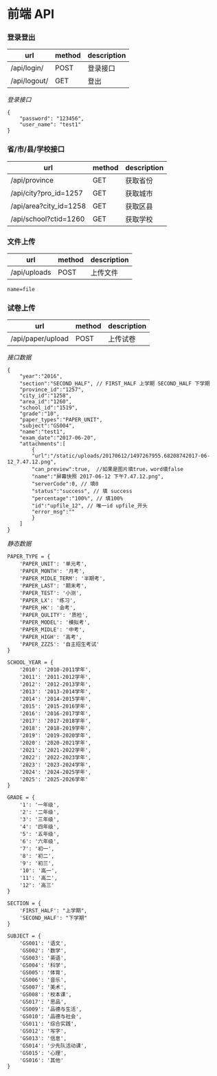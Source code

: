 前端 API
======

### 登录登出

| url | method | description |
| ---- | ----- | ----- |
| /api/login/ | POST | 登录接口 |
| /api/logout/ | GET | 登出 |

*登录接口*

    {
        "password": "123456",
        "user_name": "test1"
    }

### 省/市/县/学校接口

| url | method | description |
| ---- | ----- | ----- |
| /api/province | GET | 获取省份 |
| /api/city?pro_id=1257 | GET | 获取城市 |
| /api/area?city_id=1258 | GET | 获取区县 |
| /api/school?ctid=1260 | GET | 获取学校 |

### 文件上传

| url | method | description |
| ---- | ----- | ----- |
| /api/uploads | POST | 上传文件 |

`name=file`

### 试卷上传

| url | method | description |
| ---- | ----- | ----- |
| /api/paper/upload | POST | 上传试卷 |

*接口数据*

    {
        "year":"2016",
        "section":"SECOND_HALF", // FIRST_HALF 上学期 SECOND_HALF 下学期
        "province_id":"1257",
        "city_id":"1258",
        "area_id":"1260",
        "school_id":"1519",
        "grade":"10",
        "paper_types":"PAPER_UNIT",
        "subject":"GS004",
        "name":"test1",
        "exam_date":"2017-06-20",
        "attachments":[
            {
            "url":"/static/uploads/20170612/1497267955.68208742017-06-12_7.47.12.png",
            "can_preview":true,  //如果是图片填true，word填false
            "name":"屏幕快照 2017-06-12 下午7.47.12.png",
            "serverCode":0, // 填0
            "status":"success", // 填 success
            "percentage":"100%", // 填100%
            "id":"upfile_12", // 唯一id upfile_开头
            "error_msg":""
            }
        ]
    }


*静态数据*

    PAPER_TYPE = {
        'PAPER_UNIT': '单元考',
        'PAPER_MONTH': '月考',
        'PAPER_MIDLE_TERM': '半期考',
        'PAPER_LAST': '期末考',
        'PAPER_TEST': '小测',
        'PAPER_LX': '练习',
        'PAPER_HK': '会考',
        'PAPER_QULITY': '质检',
        'PAPER_MODEL': '模拟考',
        'PAPER_MIDLE': '中考',
        'PAPER_HIGH': '高考',
        'PAPER_ZZZS': '自主招生考试'
    }

    SCHOOL_YEAR = {
        '2010': '2010-2011学年',
        '2011': '2011-2012学年',
        '2012': '2012-2013学年',
        '2013': '2013-2014学年',
        '2014': '2014-2015学年',
        '2015': '2015-2016学年',
        '2016': '2016-2017学年',
        '2017': '2017-2018学年',
        '2018': '2018-2019学年',
        '2019': '2019-2020学年',
        '2020': '2020-2021学年',
        '2021': '2021-2022学年',
        '2022': '2022-2023学年',
        '2023': '2023-2024学年',
        '2024': '2024-2025学年',
        '2025': '2025-2026学年'
    }

    GRADE = {
        '1': '一年级',
        '2': '二年级',
        '3': '三年级',
        '4': '四年级',
        '5': '五年级',
        '6': '六年级',
        '7': '初一',
        '8': '初二',
        '9': '初三',
        '10': '高一',
        '11': '高二',
        '12': '高三'
    }

    SECTION = {
        'FIRST_HALF': "上学期",
        'SECOND_HALF': "下学期"
    }

    SUBJECT = {
        'GS001': '语文',
        'GS002': '数学',
        'GS003': '英语',
        'GS004': '科学',
        'GS005': '体育',
        'GS006': '音乐',
        'GS007': '美术',
        'GS008': '校本课',
        'GS017': '思品',
        'GS009': '品德与生活',
        'GS010': '品德与社会',
        'GS011': '综合实践',
        'GS012': '写字',
        'GS013': '信息',
        'GS014': '少先队活动课',
        'GS015': '心理',
        'GS016': '其他'
    }